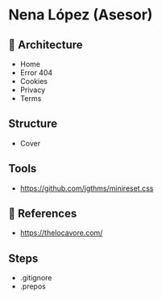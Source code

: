 # Nena López (Asesor)

## 📁 Architecture
- Home
- Error 404
- Cookies
- Privacy
- Terms

## Structure
- Cover

## Tools
- https://github.com/jgthms/minireset.css

## 📎 References
- https://thelocavore.com/

## Steps
- .gitignore
- .prepos
